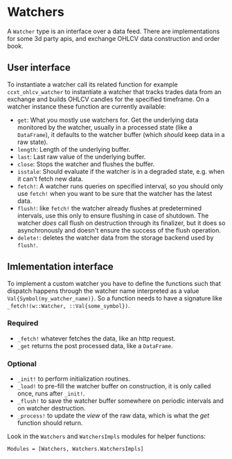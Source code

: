 # Watchers
A `Watcher` type is an interface over a data feed. There are implementations for some 3d party apis, and exchange OHLCV data construction and order book.

## User interface
To instantiate a watcher call its related function for example `ccxt_ohlcv_watcher` to instantiate a watcher that tracks trades data from an exchange and builds OHLCV candles for the specified timeframe.
On a watcher instance these function are currently available:
- `get`: What you mostly use watchers for. Get the underlying data monitored by the watcher, usually in a processed state (like a `DataFrame`), it defaults to the watcher buffer (which *should* keep data in a raw state).
- `length`: Length of the underlying buffer.
- `last`: Last raw value of the underlying buffer.
- `close`: Stops the watcher and flushes the buffer.
- `isstale`: Should evaluate if the watcher is in a degraded state, e.g. when it can't fetch new data.
- `fetch!`: A watcher runs queries on specified interval, so you should only use `fetch!` when you want to be sure that the watcher has the latest data.
- `flush!`: like `fetch!` the watcher already flushes at predetermined intervals, use this only to ensure flushing in case of shutdown. The watcher *does* call flush on destruction through its finalizer, but it does so asynchronously and doesn't ensure the success of the flush operation.
- `delete!`: deletes the watcher data from the storage backend used by `flush!`.

## Imlementation interface
To implement a custom watcher you have to define the functions such that dispatch happens through the watcher name interpreted as a value `Val{Symbol(my_watcher_name)}`. So a function needs to have a signature like `_fetch!(w::Watcher, ::Val{some_symbol})`.
### Required 
- `_fetch!` whatever fetches the data, like an http request.
- `_get` returns the post processed data, like a `DataFrame`.
### Optional
- `_init!` to perform initialization routines.
- `_load!` to pre-fill the watcher buffer on construction, it is only called once, runs after `_init!`.
- `_flush!` to save the watcher buffer somewhere on periodic intervals and on watcher destruction.
- `_process!` to update the *view* of the raw data, which is what the *get* function should return.

Look in the `Watchers` and `WatchersImpls` modules for helper functions:

```@autodocs
Modules = [Watchers, Watchers.WatchersImpls]
```
